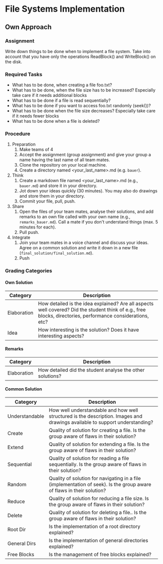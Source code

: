 # File Systems Implementation
## Own Approach

### Assignment
Write down things to be done when to implement a file system.
Take into account that you have only the operations ReadBlock() and WriteBlock() on the disk.

### Required Tasks
- What has to be done, when creating a file foo.txt?
- What has to be done, when the file size has to be increased? Especially take care if it needs additional blocks
- What has to be done if a file is read sequentially?
- What has to be done if you want to access foo.txt randomly (seek())? 
- What has to be done when the file size decreases? Especially take care if it needs fewer blocks
- What has to be done when a file is deleted?

### Procedure
1. Preparation
    1. Make teams of 4
    1. Accept the assignment (group assignment) and give your group a name having the last name of all team mates.
    1. Clone the repository on your local machine.
    1. Create a directory named <your_last_name>.md (e.g. `bauer`).
1. Think
    1. Create a markdown file named <your_last_name>.md (e.g., `bauer.md`) and store it in your directory.
    1. Jot down your ideas quickly (30 minutes). You may also do drawings and store them in your directory.
    1. Commit your file, pull, push.
1. Share
    1. Open the files of your team mates, analyse their solutions, and add remarks to an own file called with your own name (e.g., `remarks_bauer.md`). Call a mate if you don't understand things (max. 5 minutes for each).
    1. Pull push.
1. Integrate
    1. Join your team mates in a voice channel and discuss your ideas. Agree on a common solution and write it down in a new file (`final_solution/final_solution.md`).
    1. Push

### Grading Categories
#### Own Solution
| Category | Description |
| --- | --- |
| Elaboration | How detailed is the idea explained? Are all aspects well covered? Did the student think of e.g., free blocks, directories, performance considerations, etc? |
| Idea | How interesting is the solution? Does it have interesting aspects? |

#### Remarks
| Category | Description |
| --- | --- |
| Elaboration | How detailed did the student analyse the other solutions? |

#### Common Solution
| Category | Description |
| --- | --- |
| Understandable | How well understandable and how well structured is the description. Images and drawings available to support understanding? |
| Create | Quality of solution for creating a file. Is the group aware of flaws in their solution? |
| Extend | Quality of solution for extending a file. Is the group aware of flaws in their solution? |
| Sequential | Quality of solution for reading a file sequentially. Is the group aware of flaws in their solution? |
| Random | Quality of solution for navigating in a file (implementation of seek). Is the group aware of flaws in their solution? |
| Reduce | Quality of solution for reducing a file size. Is the group aware of flaws in their solution? |
| Delete | Quality of solution for deleting a file.. Is the group aware of flaws in their solution? |
| Root Dir | Is the implementation of a root directory explained? |
| General Dirs | Is the implementation of general directories explained? |
| Free Blocks | Is the management of free blocks explained? |

